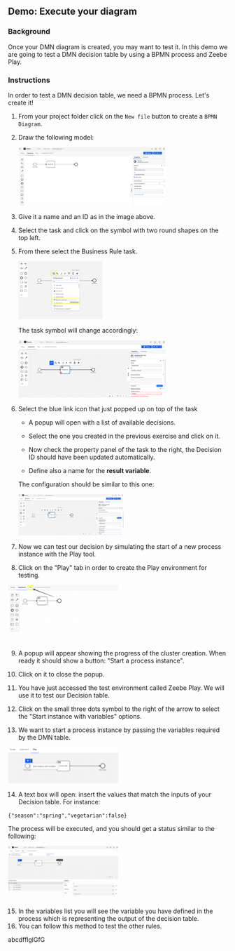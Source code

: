 ## Demo: Execute your diagram

### Background

Once your DMN diagram is created, you may want to test it.
In this demo we are going to test a DMN decision table by using a BPMN process and Zeebe Play.

### Instructions

In order to test a DMN decision table, we need a BPMN process.
Let's create it!

1. From your project folder click on the `New file` button to create a `BPMN Diagram`.

2. Draw the following model:

   <img src="initProcess.png" alt="initial process" width="70%" height="auto">

3. Give it a name and an ID as in the image above.

4. Select the task and click on the symbol with two round shapes on the top left.
5. From there select the Business Rule task.

   <img src="chooseBusinessRule.png" alt="choose business rule" width="40%">

   The task symbol will change accordingly:

   <img src="businessRuleTaskAdded.png" alt="choose business rule" width="70%" height="auto">

6. Select the blue link icon that just popped up on top of the task

   - A popup will open with a list of available decisions.

   - Select the one you created in the previous exercise and click on it.

   - Now check the property panel of the task to the right, the Decision ID should have been updated automatically.

   - Define also a name for the **result variable**.

   The configuration should be similar to this one:

   <img src="businessRuleConfiguration.png" alt="business rule configuration" width="50%" height="auto">

7. Now we can test our decision by simulating the start of a new process instance with the Play tool.
8. Click on the "Play" tab in order to create the Play environment for testing.

<img src="playTab.png" alt="Play Tab" width="50%" height="auto">

9. A popup will appear showing the progress of the cluster creation. When ready it should show a button: "Start a process instance".
10. Click on it to close the popup.
11. You have just accessed the test environment called Zeebe Play. We will use it to test our Decision table.

12. Click on the small three dots symbol to the right of the arrow to select the "Start instance with variables" options.
13. We want to start a process instance by passing the variables required by the DMN table.

<img src="selectWithVariables.png" alt="Provide variables" width="50%" height="auto">

14. A text box will open: insert the values that match the inputs of your Decision table. For instance:

```
{"season":"spring","vegetarian":false}
```

The process will be executed, and you should get a status similar to the following:

<img src="processExecuted.png" alt="Executed process" width="50%" height="auto">

15. In the variables list you will see the variable you have defined in the process which is representing the output of the decision table.
16. You can follow this method to test the other rules.

abcdfflglGfG